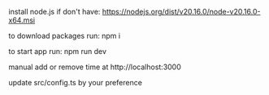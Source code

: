 install node.js if don't have: https://nodejs.org/dist/v20.16.0/node-v20.16.0-x64.msi

to download packages run: npm i

to start app run: npm run dev

manual add or remove time at http://localhost:3000

update src/config.ts by your preference
